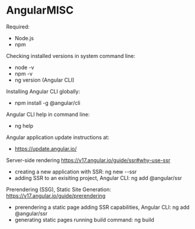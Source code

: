 # AngularMISC

Required:
- Node.js
- npm

Checking installed versions in system command line:
- node -v
- npm -v
- ng version (Angular CLI)

Installing Angular CLI globally:
- npm install -g @angular/cli

Angular CLI help in command line:
- ng help

Angular application update instructions at:
- https://update.angular.io/

Server-side rendering https://v17.angular.io/guide/ssr#why-use-ssr
- creating a new application with SSR: ng new --ssr
- adding SSR to an exisiting project, Angular CLI: ng add @angular/ssr

Prerendering (SSG), Static Site Generation: https://v17.angular.io/guide/prerendering
- prerendering a static page adding SSR capabilities, Angular CLI: ng add @angular/ssr
- generating static pages running build command: ng build